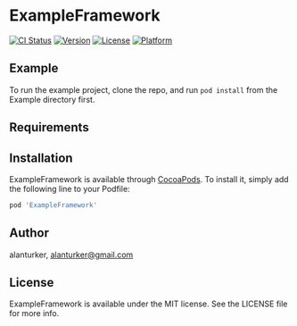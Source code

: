 # ExampleFramework

[![CI Status](https://img.shields.io/travis/alanturker/ExampleFramework.svg?style=flat)](https://travis-ci.org/alanturker/ExampleFramework)
[![Version](https://img.shields.io/cocoapods/v/ExampleFramework.svg?style=flat)](https://cocoapods.org/pods/ExampleFramework)
[![License](https://img.shields.io/cocoapods/l/ExampleFramework.svg?style=flat)](https://cocoapods.org/pods/ExampleFramework)
[![Platform](https://img.shields.io/cocoapods/p/ExampleFramework.svg?style=flat)](https://cocoapods.org/pods/ExampleFramework)

## Example

To run the example project, clone the repo, and run `pod install` from the Example directory first.

## Requirements

## Installation

ExampleFramework is available through [CocoaPods](https://cocoapods.org). To install
it, simply add the following line to your Podfile:

```ruby
pod 'ExampleFramework'
```

## Author

alanturker, alanturker@gmail.com

## License

ExampleFramework is available under the MIT license. See the LICENSE file for more info.
